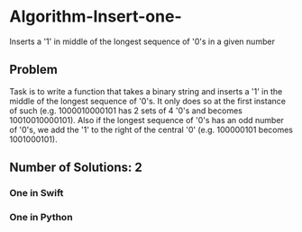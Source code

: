 # Algorithm-Insert-one-
Inserts a '1' in middle of the longest sequence of '0's in a given number

## Problem ##
Task is to write a function that takes a binary string and inserts a '1' in the middle of the longest sequence of '0's. It only does so at the first instance of such (e.g. 1000010000101 has 2 sets of 4 '0's and becomes 10010010000101). Also if the longest sequence of '0's has an odd number of '0's, we add the '1' to the right of the central '0' (e.g. 100000101 becomes 1001000101).


## Number of Solutions: 2 ##
### One in Swift ###
### One in Python ###
